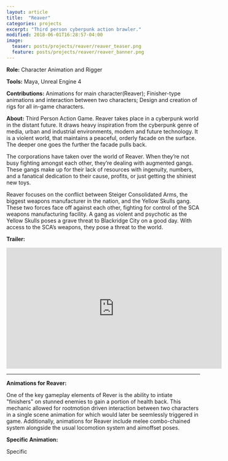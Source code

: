 ```yaml
---
layout: article
title:  "Reaver"
categories: projects
excerpt: "Third person cyberpunk action brawler."
modified: 2018-06-01T16:28:57-04:00
image:
  teaser: posts/projects/reaver/reaver_teaser.png
  feature: posts/projects/reaver/reaver_banner.png
---
```


**Role:** Character Animation and Rigger

**Tools:** Maya, Unreal Engine 4

**Contributions:** Animations for main character(Reaver); Finisher-type animations and interaction between two characters; Design and creation of rigs for all in-game characters.

**About:** Third Person Action Game. Reaver takes place in a cyberpunk world in the distant future. It draws heavy inspiration from the cyberpunk genre of media, urban and industrial environments, modern and future technology. It is a violent world, that maintains a peaceful, orderly facade on the surface. The deeper one goes the further the facade pulls back.

The corporations have taken over the world of Reaver. When they’re not busy fighting amongst each other, they’re dealing with augmented gangs. These gangs make up for their lack of resources with ingenuity, numbers, and a fanatical dedication to their cause, profits, or just getting the shiniest new toys.

Reaver focuses on the conflict between Steiger Consolidated Arms, the biggest weapons manufacturer in the nation, and the Yellow Skulls gang. These two forces face off against each other, fighting for control of the SCA weapons manufacturing facility.
A gang as violent and psychotic as the Yellow Skulls poses a grave threat to Blackridge City on a good day. With access to the SCA’s weapons, they pose a threat to the world.

**Trailer:**
<iframe width="560" height="315" src="https://www.youtube.com/embed/j4RqDYoum2E" frameborder="0" allow="accelerometer; autoplay; encrypted-media; gyroscope; picture-in-picture" allowfullscreen></iframe>

<hr />

**Animations for Reaver:**

One of the key gameplay elements of Rever is the ability to intiate "finishers" on stunned enemies to gain a portion of health back. This mechanic allowed for rootmotion driven interaction between two characters in a single scene animation for which would later be seemlessly triggered in game. Additionally, animations for Reaver include melee combo-chained system alongside the usual locomotion system and aimoffset poses. 
 

**Specific Animation:**

Specific
